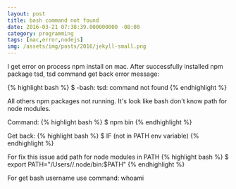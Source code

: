 ```yaml
---
layout: post
title: bash command not found 
date: 2016-03-21 07:38:39.000000000 -08:00
category: programming
tags: [mac,error,nodejs]
img: /assets/img/posts/2016/jekyll-small.png
---
```


I get error on process npm install on mac. After successfully installed npm package tsd, tsd command get back error message:

{% highlight bash %}
$ -bash: tsd: command not found 
{% endhighlight %}

All others npm packages not running.
It's look like bash don't know path for node modules.

Command:
{% highlight bash %}
$ npm bin
{% endhighlight %}

Get back:
{% highlight bash %}
$ IF (not in PATH env variable)
{% endhighlight %}

For fix this issue add path for node modules in PATH
{% highlight bash %}
$ export PATH="/Users/<username>/.node/bin:$PATH"
{% endhighlight %}

For get bash username use command: whoami
